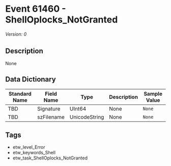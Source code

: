 # Event 61460 - ShellOplocks_NotGranted
###### Version: 0

## Description
None

## Data Dictionary
|Standard Name|Field Name|Type|Description|Sample Value|
|---|---|---|---|---|
|TBD|Signature|UInt64|None|`None`|
|TBD|szFilename|UnicodeString|None|`None`|

## Tags
* etw_level_Error
* etw_keywords_Shell
* etw_task_ShellOplocks_NotGranted